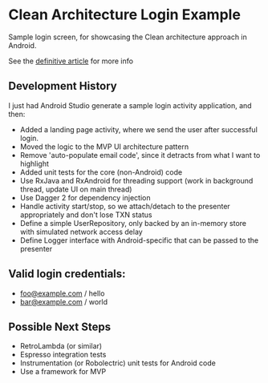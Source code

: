 # Clean Architecture Login Example
Sample login screen, for showcasing the Clean architecture approach in Android.

See the [definitive article](https://8thlight.com/blog/uncle-bob/2012/08/13/the-clean-architecture.html) for more info

## Development History
I just had Android Studio generate a sample login activity application, and then:

- Added a landing page activity, where we send the user after successful login.
- Moved the logic to the MVP UI architecture pattern
- Remove 'auto-populate email code', since it detracts from what I want to highlight
- Added unit tests for the core (non-Android) code
- Use RxJava and RxAndroid for threading support (work in background thread, update UI on main thread)
- Use Dagger 2 for dependency injection
- Handle activity start/stop, so we attach/detach to the presenter appropriately and don't lose TXN status
- Define a simple UserRepository, only backed by an in-memory store with simulated network access delay
- Define Logger interface with Android-specific that can be passed to the presenter


## Valid login credentials:
- foo@example.com / hello
- bar@example.com / world

## Possible Next Steps
- RetroLambda (or similar) 
- Espresso integration tests
- Instrumentation (or Robolectric) unit tests for Android code
- Use a framework for MVP
